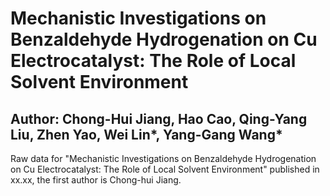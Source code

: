 # Mechanistic Investigations on Benzaldehyde Hydrogenation on Cu Electrocatalyst: The Role of Local Solvent Environment
## Author: Chong-Hui Jiang, Hao Cao, Qing-Yang Liu, Zhen Yao, Wei Lin*, Yang-Gang Wang*
Raw data for "Mechanistic Investigations on Benzaldehyde Hydrogenation on Cu Electrocatalyst: The Role of Local Solvent Environment" published in xx.xx, the first author is Chong-hui Jiang.
